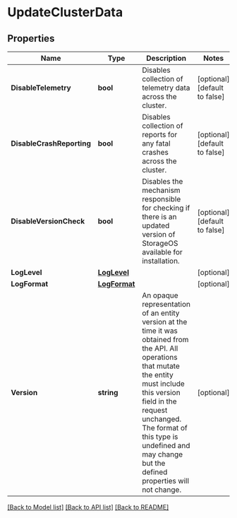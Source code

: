 # UpdateClusterData

## Properties

Name | Type | Description | Notes
------------ | ------------- | ------------- | -------------
**DisableTelemetry** | **bool** | Disables collection of telemetry data across the cluster.  | [optional] [default to false]
**DisableCrashReporting** | **bool** | Disables collection of reports for any fatal crashes across the cluster.  | [optional] [default to false]
**DisableVersionCheck** | **bool** | Disables the mechanism responsible for checking if there is an updated version of StorageOS available for installation.  | [optional] [default to false]
**LogLevel** | [**LogLevel**](LogLevel.md) |  | [optional] 
**LogFormat** | [**LogFormat**](LogFormat.md) |  | [optional] 
**Version** | **string** | An opaque representation of an entity version at the time it was obtained from the API. All operations that mutate the entity must include this version field in the request unchanged. The format of this type is undefined and may change but the defined properties will not change.  | [optional] 

[[Back to Model list]](../README.md#documentation-for-models) [[Back to API list]](../README.md#documentation-for-api-endpoints) [[Back to README]](../README.md)


